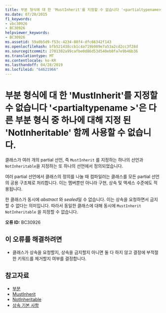 ```yaml
---
title: 부분 형식에 대 한 'MustInherit'를 지정할 수 없습니다 '<partialtypename>'은 다른 부분 형식 중 하나에 대해 지정 된 'NotInheritable' 함께 사용할 수 없습니다.
ms.date: 07/20/2015
f1_keywords:
- vbc30926
- BC30926
helpviewer_keywords:
- BC30926
ms.assetid: 59a0b5d9-f53c-4234-88f4-dfc66342f143
ms.openlocfilehash: bfb521438ccb1c4a719b989e7a53a2cd2cc3f28d
ms.sourcegitcommit: 2701302a99cafbe0d86d53d540eb0fa7e9b46b36
ms.translationtype: MT
ms.contentlocale: ko-KR
ms.lasthandoff: 04/28/2019
ms.locfileid: "64621966"
---
```

# <a name="mustinherit-cannot-be-specified-for-partial-type-partialtypename-because-it-cannot-be-combined-with-notinheritable-specified-for-one-of-its-other-partial-types"></a>부분 형식에 대 한 'MustInherit'를 지정할 수 없습니다 '\<partialtypename >'은 다른 부분 형식 중 하나에 대해 지정 된 'NotInheritable' 함께 사용할 수 없습니다.
클래스가 여러 개의 partial 선언, 즉 `MustInherit` 를 지정하는 하나의 선언과 `NotInheritable`을 지정하는 또 하나의 선언에서 정의되었습니다.  
  
 여러 partial 선언에서 클래스의 정의를 나눌 때 컴파일러는 클래스를 모든 partial 선언의 공용 구조체로 처리합니다. 이는 멤버뿐만 아니라 구현, 상속 및 액세스 수준에도 적용됩니다.  
  
 한 클래스가 동시에 *abstract* 와 *sealed*일 수 없습니다. 이는 상속을 요청하면서 금지할 수 없다는 의미입니다. 따라서 동일한 클래스에 대해 동시에 `MustInherit` `NotInheritable` 을 지정할 수 없습니다.  
  
 **오류 ID:** BC30926  
  
## <a name="to-correct-this-error"></a>이 오류를 해결하려면  
  
- 클래스가 상속을 요청할지, 상속을 금지할지 아니면 둘 다 하지 않고 결정에 부적절한 키워드를 제거할지 여부를 결정합니다.  
  
## <a name="see-also"></a>참고자료

- [부분](../../visual-basic/language-reference/modifiers/partial.md)
- [MustInherit](../../visual-basic/language-reference/modifiers/mustinherit.md)
- [NotInheritable](../../visual-basic/language-reference/modifiers/notinheritable.md)
- [상속 기본 사항](../../visual-basic/programming-guide/language-features/objects-and-classes/inheritance-basics.md)
